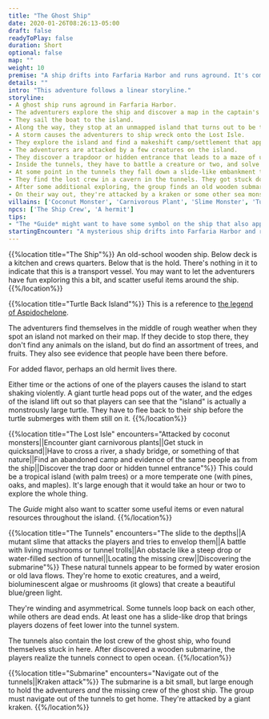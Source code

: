 ```yaml
---
title: "The Ghost Ship"
date: 2020-01-26T08:26:13-05:00
draft: false
readyToPlay: false
duration: Short
optional: false
map: ""
weight: 10
premise: "A ship drifts into Farfaria Harbor and runs aground. It's completely empty.<br><br>There's food still on plates, and cabins filled with the crew's possessions. But there's not a single person to be found on the vessel.<br><br>You do find one clue, though: a map in the captain's cabin that points to a remote island in the Ocean of Lost Sailors.<br><br>*This adventure segues nicely into [Escape from Atlantis](/adventures/escape-from-atlantis/).*"
details: ""
intro: "This adventure follows a linear storyline."
storyline:
- A ghost ship runs aground in Farfaria Harbor.
- The adventurers explore the ship and discover a map in the captain's journal pointing to the Lost Isle.
- They sail the boat to the island.
- Along the way, they stop at an unmapped island that turns out to be the shell of a monstrously large, sleeping sea turtle. The turtle awakens, and the group has to escape before he dives to the depths.
- A storm causes the adventurers to ship wreck onto the Lost Isle.
- They explore the island and find a makeshift camp/settlement that appears to be have been abandoned suddenly.
- The adventurers are attacked by a few creatures on the island.
- They discover a trapdoor or hidden entrance that leads to a maze of underground tunnels, and go explore them.
- Inside the tunnels, they have to battle a creature or two, and solve some problems to keep going.
- At some point in the tunnels they fall down a slide-like embankment that brings them deeper into the tunnel system and prevents them from going back up to the surface.
- They find the lost crew in a cavern in the tunnels. They got stuck down here, too.
- After some additional exploring, the group finds an old wooden submarine in a semi-flooded part of the tunnel. Their ticket out of there!
- On their way out, they're attacked by a kraken or some other sea monster.
villains: ['Coconut Monster', 'Carnivorous Plant', 'Slime Monster', 'Tunnel Trolls', 'Kraken']
npcs: ['The Ship Crew', 'A hermit']
tips:
- "The *Guide* might want to have some symbol on the ship that also appears at the camp on the Lost Isle to tie together that it's the same crew."
startingEncounter: "A mysterious ship drifts into Farfaria Harbor and runs aground. There doesn't seem to be anyone onboard."
---
```


{{%location title="The Ship"%}}
An old-school wooden ship. Below deck is a kitchen and crews quarters. Below that is the hold. There's nothing in it to indicate that this is a transport vessel. You may want to let the adventurers have fun exploring this a bit, and scatter useful items around the ship.
{{%/location%}}

{{%location title="Turtle Back Island"%}}
This is a reference to [the legend of Aspidochelone](https://en.wikipedia.org/wiki/Aspidochelone).

The adventurers find themselves in the middle of rough weather when they spot an island not marked on their map. If they decide to stop there, they don't find any animals on the island, but do find an assortment of trees, and fruits. They also see evidence that people have been there before.

For added flavor, perhaps an old hermit lives there.

Either time or the actions of one of the players causes the island to start shaking violently. A giant turtle head pops out of the water, and the edges of the island lift out so that players can see that the "island" is actually a monstrously large turtle. They have to flee back to their ship before the turtle submerges with them still on it.
{{%/location%}}

{{%location title="The Lost Isle" encounters="Attacked by coconut monsters||Encounter giant carnivorous plants||Get stuck in quicksand||Have to cross a river, a shady bridge, or something of that nature||Find an abandoned camp and evidence of the same people as from the ship||Discover the trap door or hidden tunnel entrance"%}}
This could be a tropical island (with palm trees) or a more temperate one (with pines, oaks, and maples). It's large enough that it would take an hour or two to explore the whole thing.

The *Guide* might also want to scatter some useful items or even natural resources throughout the island.
{{%/location%}}

{{%location title="The Tunnels" encounters="The slide to the depths||A mutant slime that attacks the players and tries to envelop them||A battle with living mushrooms or tunnel trolls||An obstacle like a steep drop or water-filled section of tunnel||Locating the missing crew||Discovering the submarine"%}}
These natural tunnels appear to be formed by water erosion or old lava flows. They're home to exotic creatures, and a weird, bioluminescent algae or mushrooms (it glows) that create a beautiful blue/green light.

They're winding and asymmetrical. Some tunnels loop back on each other, while others are dead ends. At least one has a slide-like drop that brings players dozens of feet lower into the tunnel system.

The tunnels also contain the lost crew of the ghost ship, who found themselves stuck in here. After discovered a wooden submarine, the players realize the tunnels connect to open ocean.
{{%/location%}}

{{%location title="Submarine" encounters="Navigate out of the tunnels||Kraken attack"%}}
The submarine is a bit small, but large enough to hold the adventurers *and* the missing crew of the ghost ship. The group must navigate out of the tunnels to get home. They're attacked by a giant kraken.
{{%/location%}}
